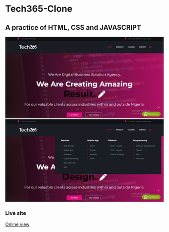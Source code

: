 # Tech365-Clone
A practice of HTML, CSS and JAVASCRIPT
-
![](./Assets/Images/tech.png)
![](./Assets/Images/tech365.png)

### Live site
[Online view](https://byron-a.github.io/Tech365-Clone/)
